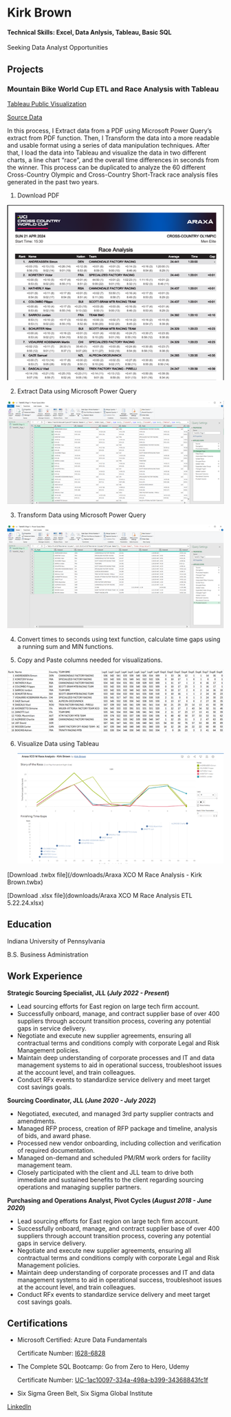 # Kirk Brown

#### Technical Skills: Excel, Data Anlysis, Tableau, Basic SQL

  Seeking Data Analyst Opportunities

## Projects
### Mountain Bike World Cup ETL and Race Analysis with Tableau
[Tableau Public Visualization](https://public.tableau.com/app/profile/kirk.brown6372/viz/AraxaXCOMRaceAnalysis-KirkBrown/Dashboard1?publish=yes)

[Source Data](https://ucimtbworldseries.com/results/event/araxa/2024)

In this process, I Extract data from a PDF using Microsoft Power Query’s extract from PDF function. Then, I Transform the data into a more readable and usable format using a series of data manipulation techniques. After that, I load the data into Tableau and visualize the data in two different charts, a line chart “race”, and the overall time differences in seconds from the winner. This process can be duplicated to analyze the 60 different Cross-Country Olympic and Cross-Country Short-Track race analysis files generated in the past two years.

1.	Download PDF

   ![](/assets/img/Picture1.png)
 
2.	Extract Data using Microsoft Power Query

   ![](/assets/img/Picture2.png)
 
3.	Transform Data using Microsoft Power Query

   ![](/assets/img/Picture3.png)
 
4.	Convert times to seconds using text function, calculate time gaps using a running sum and MIN functions.

5.	Copy and Paste columns needed for visualizations.

   ![](/assets/img/Picture4.png)
 
6.	Visualize Data using Tableau

    ![](/assets/img/Picture5.png)

   [Download .twbx file](/downloads/Araxa XCO M Race Analysis - Kirk Brown.twbx)
   
   [Download .xlsx file](downloads/Araxa XCO M Race Analysis ETL 5.22.24.xlsx)

## Education
Indiana University of Pennsylvania

B.S. Business Administration

## Work Experience
**Strategic Sourcing Specialist, JLL (_July 2022 - Present_)**
- Lead sourcing efforts for East region on large tech firm account.
- Successfully onboard, manage, and contract supplier base of over 400 suppliers through account transition process, covering any potential gaps in service delivery.
- Negotiate and execute new supplier agreements, ensuring all contractual terms and conditions comply with corporate Legal and Risk Management policies.
- Maintain deep understanding of corporate processes and IT and data management systems to aid in operational success, troubleshoot issues at the account level, and train colleagues.
- Conduct RFx events to standardize service delivery and meet target cost savings goals.

**Sourcing Coordinator, JLL (_June 2020 - July 2022_)**
- Negotiated, executed, and managed 3rd party supplier contracts and amendments.
- Managed RFP process, creation of RFP package and timeline, analysis of bids, and award phase.
- Processed new vendor onboarding, including collection and verification of required documentation.
- Managed on-demand and scheduled PM/RM work orders for facility management team.
- Closely participated with the client and JLL team to drive both immediate and sustained benefits to the client regarding sourcing operations and managing supplier partners.

**Purchasing and Operations Analyst, Pivot Cycles (_August 2018 - June 2020_)**
- Lead sourcing efforts for East region on large tech firm account.
- Successfully onboard, manage, and contract supplier base of over 400 suppliers through account transition process, covering any potential gaps in service delivery.
- Negotiate and execute new supplier agreements, ensuring all contractual terms and conditions comply with corporate Legal and Risk Management policies.
- Maintain deep understanding of corporate processes and IT and data management systems to aid in operational success, troubleshoot issues at the account level, and train colleagues.
- Conduct RFx events to standardize service delivery and meet target cost savings goals.

## Certifications
- Microsoft Certified: Azure Data Fundamentals

  Certificate Number: [I628-6828](https://www.credly.com/badges/d5653fc0-3eda-4dd9-8a73-bc2e8ad15509/public_url)
  
- The Complete SQL Bootcamp: Go from Zero to Hero, Udemy

  Certificate Number: [UC-1ac10097-334a-498a-b399-34368843fc1f](https://www.udemy.com/certificate/UC-1ac10097-334a-498a-b399-34368843fc1f/)

- Six Sigma Green Belt, Six Sigma Global Institute


[LinkedIn](https://www.linkedin.com/in/kirk-brown-51a830a7/)
